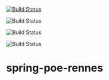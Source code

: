 [![Build Status](https://travis-ci.org/GuillaumePDV/spring-poe-rennes.svg?branch=master)](https://travis-ci.org/GuillaumePDV/spring-poe-rennes)


![Build Status](https://sonarcloud.io/api/project_badges/measure?project=poe.spring%3Aspringboot-rest&metric=bugs)


![Build Status](https://sonarcloud.io/api/project_badges/measure?project=poe.spring%3Aspringboot-rest&metric=code_smells)


![Build Status](https://sonarcloud.io/api/project_badges/measure?project=poe.spring%3Aspringboot-rest&metric=vulnerabilities)
# spring-poe-rennes
